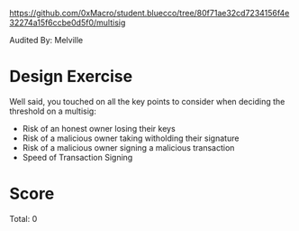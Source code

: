 
https://github.com/0xMacro/student.bluecco/tree/80f71ae32cd7234156f4e32274a15f6ccbe0d5f0/multisig

Audited By: Melville

# Design Exercise

Well said, you touched on all the key points to consider when deciding the threshold on a multisig:

* Risk of an honest owner losing their keys
* Risk of a malicious owner taking witholding their signature
* Risk of a malicious owner signing a malicious transaction
* Speed of Transaction Signing

# Score

Total: 0

